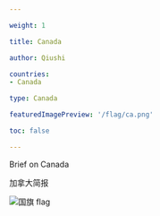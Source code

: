 ```yaml
---

weight: 1

title: Canada

author: Qiushi 

countries: 
- Canada

type: Canada

featuredImagePreview: '/flag/ca.png'

toc: false 

---
```


Brief on Canada

加拿大简报 

<!--more-->

![国旗 flag](/flag/ca.png)